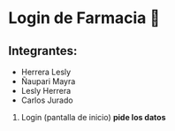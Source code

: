 
# Login de Farmacia 🤍

## Integrantes: 

* Herrera Lesly
* Ñaupari Mayra
* Lesly Herrera 
* Carlos Jurado 

1. Login (pantalla de inicio) **pide los datos**





